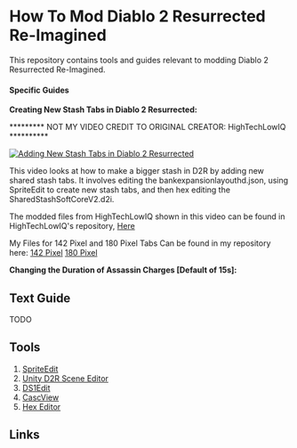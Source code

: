 # How To Mod Diablo 2 Resurrected Re-Imagined

This repository contains tools and guides relevant to modding Diablo 2 Resurrected Re-Imagined.

#### Specific Guides



**Creating New Stash Tabs in Diablo 2 Resurrected:**

********* NOT MY VIDEO CREDIT TO ORIGINAL CREATOR: HighTechLowIQ **********

[![Adding New Stash Tabs in Diablo 2 Resurrected](https://img.youtube.com/vi/rAsr9Zvmn_Q/0.jpg)](https://www.youtube.com/watch?v=rAsr9Zvmn_Q)

This video looks at how to make a bigger stash in D2R by adding new shared stash tabs. It involves editing the bankexpansionlayouthd.json, using SpriteEdit to create new stash tabs, and then hex editing the SharedStashSoftCoreV2.d2i.

The modded files from HighTechLowIQ shown in this video can be found in HighTechLowIQ's repository, [Here](https://github.com/HighTechLowIQ/ModdingDiablo2Resurrected/blob/master/mods/stashtabs.mpq)

My Files for 142 Pixel and 180 Pixel Tabs Can be found in my repository here:
[142 Pixel](https://github.com/Sprocknow/D2R-Reimagined-Mods/tree/main/stash142pix)
[180 Pixel](https://github.com/Sprocknow/D2R-Reimagined-Mods/tree/main/stash180pix)



**Changing the Duration of Assassin Charges [Default of 15s]:**


## Text Guide

TODO



## Tools

1. [SpriteEdit](https://github.com/eezstreet/D2RModding-SpriteEdit/releases)
2. [Unity D2R Scene Editor](https://github.com/pairofdocs/Unity-D2R-Scene-Editor)
3. [DS1Edit](http://paul.siramy.free.fr/_divers/ds1/dl_ds1edit.html)
4. [CascView](https://www.hiveworkshop.com/threads/ladiks-casc-viewer.331540/)
5. [Hex Editor](https://hexed.it/)

## Links
